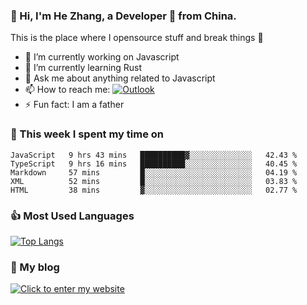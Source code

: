### 👋 Hi, I'm He Zhang, a Developer 🚀 from China.

This is the place where I opensource stuff and break things :rofl:

- 🔭  I’m currently working on Javascript
- 🌱  I’m currently learning Rust
- 💬  Ask me about anything related to Javascript
- 📫  How to reach me: [![Outlook](https://img.shields.io/badge/-Outlook-0078D4?style=flat&logo=Microsoft-Outlook&logoColor=white)](mailto:zhanghecool@outlook.com)
- ⚡  Fun fact: I am a father

### 💪 This week I spent my time on 
<!--START_SECTION:waka-->
```text
JavaScript   9 hrs 43 mins   ██████████▓░░░░░░░░░░░░░░   42.43 % 
TypeScript   9 hrs 16 mins   ██████████░░░░░░░░░░░░░░░   40.45 % 
Markdown     57 mins         █░░░░░░░░░░░░░░░░░░░░░░░░   04.19 % 
XML          52 mins         █░░░░░░░░░░░░░░░░░░░░░░░░   03.83 % 
HTML         38 mins         ▓░░░░░░░░░░░░░░░░░░░░░░░░   02.77 % 
```
<!--END_SECTION:waka-->

### 👍 Most Used Languages
[![Top Langs](https://github-readme-stats.vercel.app/api/top-langs/?username=zhanghecool&layout=compact)](https://zhanghe.cool)

### 🌈 My blog 
[![Click to enter my website](https://cdn.jsdelivr.net/gh/zhanghecool/assets/images/gif/zhanghecools.gif)](https://zhanghe.cool)
